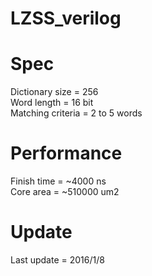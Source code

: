 # LZSS_verilog

# Spec
Dictionary size = 256<br />
Word length = 16 bit<br />
Matching criteria = 2 to 5 words

# Performance
Finish time = ~4000 ns<br />
Core area = ~510000 um2

# Update
Last update = 2016/1/8
